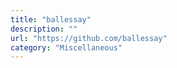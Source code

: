 ```yaml
---
title: "ballessay"
description: ""
url: "https://github.com/ballessay"
category: "Miscellaneous"
---
```


